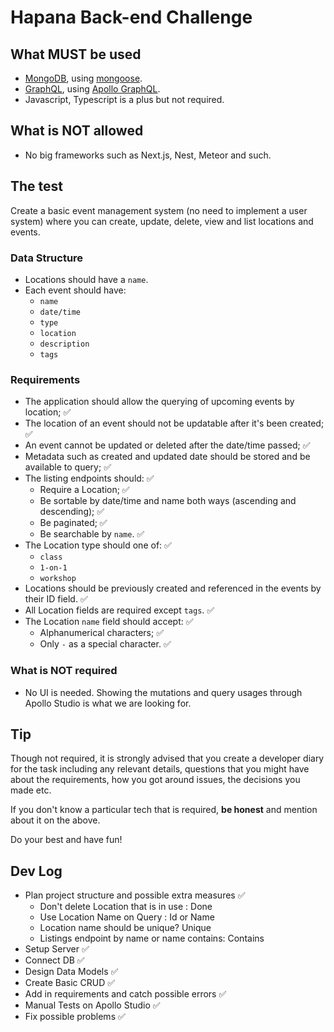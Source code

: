 # Hapana Back-end Challenge

## What MUST be used

- [MongoDB][mongodb-url], using [mongoose][mongoose-url].
- [GraphQL][graphql-url], using [Apollo GraphQL][apollo-graphql-url].
- Javascript, Typescript is a plus but not required.

## What is NOT allowed

- No big frameworks such as Next.js, Nest, Meteor and such.

## The test

Create a basic event management system (no need to implement a user system) where you can create, update, delete, view and list locations and events.

### Data Structure

- Locations should have a `name`.
- Each event should have:
  - `name`
  - `date/time`
  - `type`
  - `location`
  - `description`
  - `tags`

### Requirements

- The application should allow the querying of upcoming events by location; ✅
- The location of an event should not be updatable after it's been created; ✅
- An event cannot be updated or deleted after the date/time passed; ✅
- Metadata such as created and updated date should be stored and be available to query; ✅
- The listing endpoints should: ✅
  - Require a Location; ✅
  - Be sortable by date/time and name both ways (ascending and descending); ✅
  - Be paginated; ✅
  - Be searchable by `name`. ✅
- The Location type should one of: ✅
  - `class`
  - `1-on-1`
  - `workshop`
- Locations should be previously created and referenced in the events by their ID field. ✅
- All Location fields are required except `tags`. ✅
- The Location `name` field should accept: ✅
  - Alphanumerical characters; ✅
  - Only `-` as a special character. ✅
 
### What is NOT required
- No UI is needed. Showing the mutations and query usages through Apollo Studio is what we are looking for.

## Tip

Though not required, it is strongly advised that you create a developer diary for the task including any relevant details, questions that you might have about the requirements, how you got around issues, the decisions you made etc.

If you don't know a particular tech that is required, **be honest** and mention about it on the above.

Do your best and have fun!

## Dev Log

- Plan project structure and possible extra measures  ✅
  - Don't delete Location that is in use : Done
  - Use Location Name on Query : Id or Name
  - Location name should be unique? Unique
  - Listings endpoint by name or name contains: Contains
- Setup Server ✅
- Connect DB ✅
- Design Data Models ✅
- Create Basic CRUD ✅
- Add in requirements and catch possible errors ✅
- Manual Tests on Apollo Studio ✅
- Fix possible problems  ✅


[mongodb-url]: https://www.mongodb.com/
[mongoose-url]: https://mongoosejs.com/
[graphql-url]: https://graphql.org/
[apollo-graphql-url]: https://www.apollographql.com/